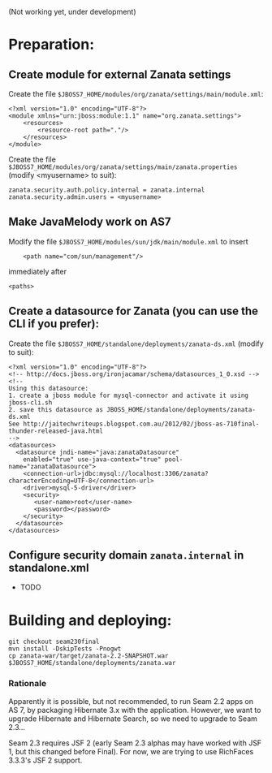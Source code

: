 (Not working yet, under development)

# Preparation:
## Create module for external Zanata settings
Create the file `$JBOSS7_HOME/modules/org/zanata/settings/main/module.xml`:

    <?xml version="1.0" encoding="UTF-8"?>
    <module xmlns="urn:jboss:module:1.1" name="org.zanata.settings">
        <resources>
            <resource-root path="."/>
        </resources>
    </module>
Create the file `$JBOSS7_HOME/modules/org/zanata/settings/main/zanata.properties` (modify &lt;myusername&gt; to suit):

    zanata.security.auth.policy.internal = zanata.internal
    zanata.security.admin.users = <myusername>
## Make JavaMelody work on AS7
Modify the file `$JBOSS7_HOME/modules/sun/jdk/main/module.xml` to insert 

        <path name="com/sun/management"/>
immediately after

    <paths>

## Create a datasource for Zanata (you can use the CLI if you prefer):
Create the file `$JBOSS7_HOME/standalone/deployments/zanata-ds.xml` (modify to suit):

    <?xml version="1.0" encoding="UTF-8"?>
    <!-- http://docs.jboss.org/ironjacamar/schema/datasources_1_0.xsd -->
    <!--
    Using this datasource:
    1. create a jboss module for mysql-connector and activate it using jboss-cli.sh
    2. save this datasource as JBOSS_HOME/standalone/deployments/zanata-ds.xml
    See http://jaitechwriteups.blogspot.com.au/2012/02/jboss-as-710final-thunder-released-java.html
    -->
    <datasources>
      <datasource jndi-name="java:zanataDatasource"
        enabled="true" use-java-context="true" pool-name="zanataDatasource">
        <connection-url>jdbc:mysql://localhost:3306/zanata?characterEncoding=UTF-8</connection-url>
        <driver>mysql-5-driver</driver>
        <security>
           <user-name>root</user-name>
           <password></password>
        </security>
      </datasource>
    </datasources>

## Configure security domain `zanata.internal` in standalone.xml
 * TODO

# Building and deploying:

    git checkout seam230final
    mvn install -DskipTests -Pnogwt
    cp zanata-war/target/zanata-2.2-SNAPSHOT.war $JBOSS7_HOME/standalone/deployments/zanata.war



### Rationale
Apparently it is possible, but not recommended, to run Seam 2.2 apps on AS 7, by packaging Hibernate 3.x with the application.  However, we want to upgrade Hibernate and Hibernate Search, so we need to upgrade to Seam 2.3...

Seam 2.3 requires JSF 2 (early Seam 2.3 alphas may have worked with JSF 1, but this changed before Final).  For now, we are trying to use RichFaces 3.3.3's JSF 2 support.